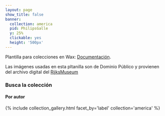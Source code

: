 ```yaml
---
layout: page
show_title: false
banner:
  collection: america
  pid: PhilipsGalle
  y: 25%
  clickable: yes
  height: '500px'
---
```


Plantilla para colecciones en Wax: [Documentación](https://minicomp.github.io/wiki/#/wax/).

Las imágenes usadas en esta pltanilla son de Dominio Público y provienen del archivo digital del [RijksMuseum](https://www.rijksmuseum.nl/nl)

### Busca la colección

#### Por autor
{% include collection_gallery.html facet_by='label' collection='america' %}
